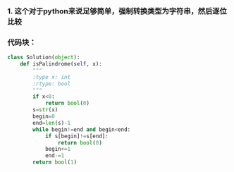### 1. 这个对于python来说足够简单，强制转换类型为字符串，然后逐位比较  
### 代码块：  
```python
class Solution(object):
    def isPalindrome(self, x):
        """
        :type x: int
        :rtype: bool
        """
        if x<0:
            return bool(0)
        s=str(x)
        begin=0
        end=len(s)-1
        while begin!=end and begin<end:
            if s[begin]!=s[end]:
                return bool(0)
            begin+=1
            end-=1
        return bool(1)
```